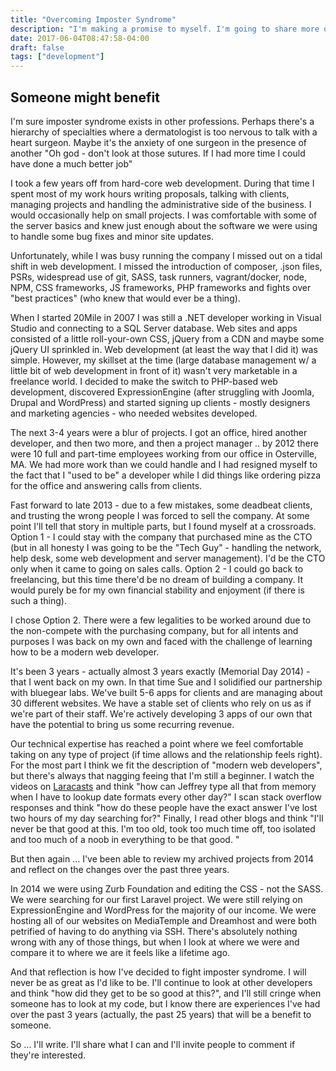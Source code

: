 ```yaml
---
title: "Overcoming Imposter Syndrome"
description: "I'm making a promise to myself. I'm going to share more of my experiences with the hope that someone might benefit from them."
date: 2017-06-04T08:47:58-04:00
draft: false
tags: ["development"]
---
```


## Someone might benefit

I'm sure imposter syndrome exists in other professions. Perhaps there's a hierarchy of specialties where a dermatologist is too nervous to talk with a heart surgeon. Maybe it's the anxiety of one surgeon in the presence of another "Oh god - don't look at those sutures. If I had more time I could have done a much better job"

I took a few years off from hard-core web development. During that time I spent most of my work hours writing proposals, talking with clients, managing projects and handling the administrative side of the business. I would occasionally help on small projects. I was comfortable with some of the server basics and knew just enough about the software we were using to handle some bug fixes and minor site updates.

Unfortunately, while I was busy running the company I missed out on a tidal shift in web development. I missed the introduction of composer, .json files, PSRs, widespread use of git, SASS, task runners, vagrant/docker, node, NPM, CSS frameworks, JS frameworks, PHP frameworks and fights over "best practices" (who knew that would ever be a thing).

When I started 20Mile in 2007 I was still a .NET developer working in Visual Studio and connecting to a SQL Server database. Web sites and apps consisted of a little roll-your-own CSS, jQuery from a CDN and maybe some jQuery UI sprinkled in. Web development (at least the way that I did it) was simple. However, my skillset at the time (large database management w/ a little bit of web development in front of it) wasn't very marketable in a freelance world. I decided to make the switch to PHP-based web development, discovered ExpressionEngine (after struggling with Joomla, Drupal and WordPress) and started signing up clients - mostly designers and marketing agencies - who needed websites developed.

The next 3-4 years were a blur of projects. I got an office, hired another developer, and then two more, and then a project manager .. by 2012 there were 10 full and part-time employees working from our office in Osterville, MA. We had more work than we could handle and I had resigned myself to the fact that I "used to be" a developer while I did things like ordering pizza for the office and answering calls from clients.

Fast forward to late 2013 - due to a few mistakes, some deadbeat clients, and trusting the wrong people I was forced to sell the company. At some point I'll tell that story in multiple parts, but I found myself at a crossroads. Option 1 - I could stay with the company that purchased mine as the CTO (but in all honesty I was going to be the "Tech Guy" - handling the network, help desk, some web development and server management). I'd be the CTO only when it came to going on sales calls. Option 2 - I could go back to freelancing, but this time there'd be no dream of building a company. It would purely be for my own financial stability and enjoyment (if there is such a thing).

I chose Option 2. There were a few legalities to be worked around due to the non-compete with the purchasing company, but for all intents and purposes I was back on my own and faced with the challenge of learning how to be a modern web developer.

It's been 3 years - actually almost 3 years exactly (Memorial Day 2014) - that I went back on my own. In that time Sue and I solidified our partnership with bluegear labs. We've built 5-6 apps for clients and are managing about 30 different websites. We have a stable set of clients who rely on us as if we're part of their staff. We're actively developing 3 apps of our own that have the potential to bring us some recurring revenue.

Our technical expertise has reached a point where we feel comfortable taking on any type of project (if time allows and the relationship feels right). For the most part I think we fit the description of "modern web developers", but there's always that nagging feeing that I'm still a beginner. I watch the videos on [Laracasts](https://laracasts.com) and think "how can Jeffrey type all that from memory when I have to lookup date formats every other day?" I scan stack overflow responses and think "how do these people have the exact answer I've lost two hours of my day searching for?" Finally, I read other blogs and think "I'll never be that good at this. I'm too old, took too much time off, too isolated and too much of a noob in everything to be that good. "

But then again ... I've been able to review my archived projects from 2014 and reflect on the changes over the past three years.

In 2014 we were using Zurb Foundation and editing the CSS - not the SASS. We were searching for our first Laravel project. We were still relying on ExpressionEngine and WordPress for the majority of our income. We were hosting all of our websites on MediaTemple and Dreamhost and were both petrified of having to do anything via SSH. There's absolutely nothing wrong with any of those things, but when I look at where we were and compare it to where we are it feels like a lifetime ago.

And that reflection is how I've decided to fight imposter syndrome. I will never be as great as I'd like to be. I'll continue to look at other developers and think "how did they get to be so good at this?", and I'll still cringe when someone has to look at my code, but I know there are experiences I've had over the past 3 years (actually, the past 25 years) that will be a benefit to someone.

So ... I'll write. I'll share what I can and I'll invite people to comment if they're interested.

